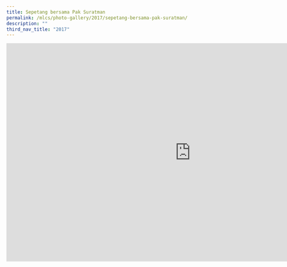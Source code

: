 ```yaml
---
title: Sepetang bersama Pak Suratman
permalink: /mlcs/photo-gallery/2017/sepetang-bersama-pak-suratman/
description: ""
third_nav_title: "2017"
---
```

<iframe allowfullscreen="true" height="569" width="960" frameborder="0" src="https://docs.google.com/presentation/d/e/2PACX-1vQJq9Ni68w2bPQXApFd9P1u0xCjpcTVFK7kOBZ0SWhvbE_Ayul7W81kz64xHN4HpHLEW9yg9UZs2Sp5/embed?start=false&amp;loop=false&amp;delayms=3000"></iframe>